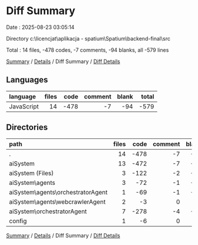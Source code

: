 # Diff Summary

Date : 2025-08-23 03:05:14

Directory c:\\licencjat\\aplikacja - spatium\\Spatium\\backend-final\\src

Total : 14 files, -478 codes, -7 comments, -94 blanks, all -579 lines

[Summary](results.md) / [Details](details.md) / Diff Summary / [Diff Details](diff-details.md)

## Languages

| language   | files | code | comment | blank | total |
| :--------- | ----: | ---: | ------: | ----: | ----: |
| JavaScript |    14 | -478 |      -7 |   -94 |  -579 |

## Directories

| path                                | files | code | comment | blank | total |
| :---------------------------------- | ----: | ---: | ------: | ----: | ----: |
| .                                   |    14 | -478 |      -7 |   -94 |  -579 |
| aiSystem                            |    13 | -472 |      -7 |   -92 |  -571 |
| aiSystem (Files)                    |     3 | -122 |      -2 |   -17 |  -141 |
| aiSystem\\agents                    |     3 |  -72 |      -1 |   -20 |   -93 |
| aiSystem\\agents\\orchestratorAgent |     1 |  -69 |      -1 |   -16 |   -86 |
| aiSystem\\agents\\webcrawlerAgent   |     2 |   -3 |       0 |    -4 |    -7 |
| aiSystem\\orchestratorAgent         |     7 | -278 |      -4 |   -55 |  -337 |
| config                              |     1 |   -6 |       0 |    -2 |    -8 |

[Summary](results.md) / [Details](details.md) / Diff Summary / [Diff Details](diff-details.md)
